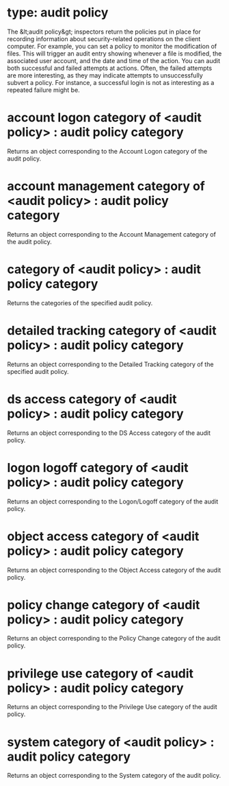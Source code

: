 # type: audit policy

The &amp;lt;audit policy&amp;gt; inspectors return the policies put in place for recording information about security-related operations on the client computer. For example, you can set a policy to monitor the modification of files. This will trigger an audit entry showing whenever a file is modified, the associated user account, and the date and time of the action. You can audit both successful and failed attempts at actions. Often, the failed attempts are more interesting, as they may indicate attempts to unsuccessfully subvert a policy. For instance, a successful login is not as interesting as a repeated failure might be.

# account logon category of &lt;audit policy&gt; : audit policy category

Returns an object corresponding to the Account Logon category of the audit policy.

# account management category of &lt;audit policy&gt; : audit policy category

Returns an object corresponding to the Account Management category of the audit policy.

# category of &lt;audit policy&gt; : audit policy category

Returns the categories of the specified audit policy.

# detailed tracking category of &lt;audit policy&gt; : audit policy category

Returns an object corresponding to the Detailed Tracking category of the specified audit policy.

# ds access category of &lt;audit policy&gt; : audit policy category

Returns an object corresponding to the DS Access category of the audit policy.

# logon logoff category of &lt;audit policy&gt; : audit policy category

Returns an object corresponding to the Logon/Logoff category of the audit policy.

# object access category of &lt;audit policy&gt; : audit policy category

Returns an object corresponding to the Object Access category of the audit policy.

# policy change category of &lt;audit policy&gt; : audit policy category

Returns an object corresponding to the Policy Change category of the audit policy.

# privilege use category of &lt;audit policy&gt; : audit policy category

Returns an object corresponding to the Privilege Use category of the audit policy.

# system category of &lt;audit policy&gt; : audit policy category

Returns an object corresponding to the System category of the audit policy.
